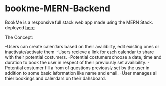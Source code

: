 # bookme-MERN-Backend

BookMe is a responsive full stack web app made using the MERN Stack.
deployed <a href="https://thebookmeproject.netlify.app/">here<a/>

The Concept:

-Users can create calendars based on their availibility, edit existing ones or inactivate/activate them.
-Users recieve a link for each calendar to share with their potential costumers.
-Potential costumers choose a date, time and duration to book the user in respect of their previously set availibility.
-Potential costumer fill a from of questions previously set by the user in addition to some basic information like name and email.
-User manages all thier bookings and calendars on their dahsboard.

